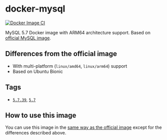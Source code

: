 # docker-mysql

[![Docker Image CI](https://github.com/yano3/docker-mysql/actions/workflows/ci.yml/badge.svg)](https://github.com/yano3/docker-mysql/actions/workflows/ci.yml)

MySQL 5.7 Docker image with ARM64 architecture support. Based on [official MySQL image](https://github.com/docker-library/mysql).

## Differences from the official image

- With multi-platform (`linux/amd64`, `linux/arm64`) support
- Based on Ubuntu Bionic

## Tags

- [`5.7.39`](https://github.com/yano3/docker-mysql/blob/main/5.7/Dockerfile), [`5.7`](https://github.com/yano3/docker-mysql/blob/main/5.7/Dockerfile)

## How to use this image

You can use this image in the [same way as the official image](https://hub.docker.com/_/mysql) except for the differences described above.
